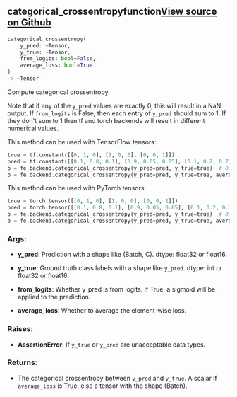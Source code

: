 ## categorical_crossentropy<span class="tag">function</span><a class="sourcelink" href=https://github.com/fastestimator/fastestimator/blob/r1.1/fastestimator/backend/categorical_crossentropy.py/#L25-L72>View source on Github</a>
```python
categorical_crossentropy(
	y_pred: ~Tensor,
	y_true: ~Tensor,
	from_logits: bool=False,
	average_loss: bool=True
)
-> ~Tensor
```
Compute categorical crossentropy.

Note that if any of the `y_pred` values are exactly 0, this will result in a NaN output. If `from_logits` is
False, then each entry of `y_pred` should sum to 1. If they don't sum to 1 then tf and torch backends will
result in different numerical values.

This method can be used with TensorFlow tensors:
```python
true = tf.constant([[0, 1, 0], [1, 0, 0], [0, 0, 1]])
pred = tf.constant([[0.1, 0.8, 0.1], [0.9, 0.05, 0.05], [0.1, 0.2, 0.7]])
b = fe.backend.categorical_crossentropy(y_pred=pred, y_true=true)  # 0.228
b = fe.backend.categorical_crossentropy(y_pred=pred, y_true=true, average_loss=False)  # [0.223, 0.105, 0.356]
```

This method can be used with PyTorch tensors:
```python
true = torch.tensor([[0, 1, 0], [1, 0, 0], [0, 0, 1]])
pred = torch.tensor([[0.1, 0.8, 0.1], [0.9, 0.05, 0.05], [0.1, 0.2, 0.7]])
b = fe.backend.categorical_crossentropy(y_pred=pred, y_true=true)  # 0.228
b = fe.backend.categorical_crossentropy(y_pred=pred, y_true=true, average_loss=False)  # [0.223, 0.105, 0.356]
```


<h3>Args:</h3>


* **y_pred**: Prediction with a shape like (Batch, C). dtype: float32 or float16.

* **y_true**: Ground truth class labels with a shape like `y_pred`. dtype: int or float32 or float16.

* **from_logits**: Whether y_pred is from logits. If True, a sigmoid will be applied to the prediction.

* **average_loss**: Whether to average the element-wise loss. 

<h3>Raises:</h3>


* **AssertionError**: If `y_true` or `y_pred` are unacceptable data types.

<h3>Returns:</h3>

<ul class="return-block"><li>    The categorical crossentropy between <code>y_pred</code> and <code>y_true</code>. A scalar if <code>average_loss</code> is True, else a
    tensor with the shape (Batch).

</li></ul>

